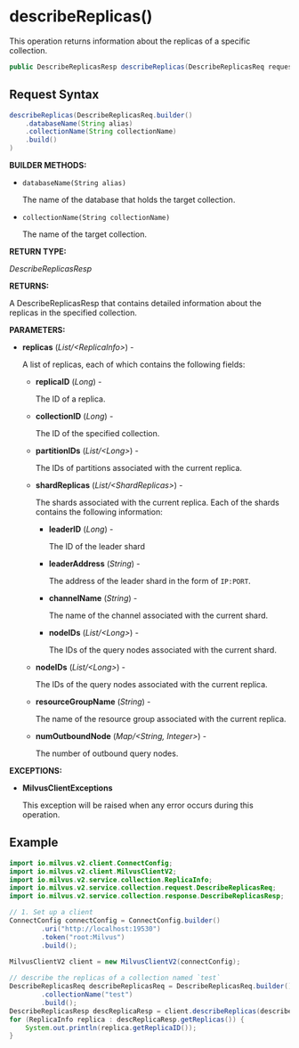 # describeReplicas()

This operation returns information about the replicas of a specific collection.

```java
public DescribeReplicasResp describeReplicas(DescribeReplicasReq request)
```

## Request Syntax

```java
describeReplicas(DescribeReplicasReq.builder()
    .databaseName(String alias)
    .collectionName(String collectionName)
    .build()
)
```

**BUILDER METHODS:**

- `databaseName(String alias)`

    The name of the database that holds the target collection.

- `collectionName(String collectionName)`

    The name of the target collection.

**RETURN TYPE:**

*DescribeReplicasResp*

**RETURNS:**

A DescribeReplicasResp that contains detailed information about the replicas in the specified collection.

**PARAMETERS:**

- **replicas** (*List/\<ReplicaInfo>*) -

    A list of replicas, each of which contains the following fields:

    - **replicaID** (*Long*) -

        The ID of a replica.

    - **collectionID** (*Long*) -

        The ID of the specified collection.

    - **partitionIDs** (*List/\<Long>*) -

        The IDs of partitions associated with the current replica.

    - **shardReplicas** (*List/\<ShardReplicas>*) -

        The shards associated with the current replica. Each of the shards contains the following information:

        - **leaderID** (*Long*) -

            The ID of the leader shard

        - **leaderAddress** (*String*) -

            The address of the leader shard in the form of `IP:PORT`.

        - **channelName** (*String*) -

            The name of the channel associated with the current shard.

        - **nodeIDs** (*List/\<Long>*) -

            The IDs of the query nodes associated with the current shard.

    - **nodeIDs** (*List/\<Long>*) -

        The IDs of the query nodes associated with the current replica.

    - **resourceGroupName** (*String*) -

        The name of the resource group associated with the current replica.

    - **numOutboundNode** (*Map/\<String, Integer>*) -

        The number of outbound query nodes.

**EXCEPTIONS:**

- **MilvusClientExceptions**

    This exception will be raised when any error occurs during this operation.

## Example

```java
import io.milvus.v2.client.ConnectConfig;
import io.milvus.v2.client.MilvusClientV2;
import io.milvus.v2.service.collection.ReplicaInfo;
import io.milvus.v2.service.collection.request.DescribeReplicasReq;
import io.milvus.v2.service.collection.response.DescribeReplicasResp;

// 1. Set up a client
ConnectConfig connectConfig = ConnectConfig.builder()
        .uri("http://localhost:19530")
        .token("root:Milvus")
        .build();
        
MilvusClientV2 client = new MilvusClientV2(connectConfig);

// describe the replicas of a collection named `test`
DescribeReplicasReq describeReplicasReq = DescribeReplicasReq.builder()
        .collectionName("test")
        .build();
DescribeReplicasResp descReplicaResp = client.describeReplicas(describeReplicasReq);
for (ReplicaInfo replica : descReplicaResp.getReplicas()) {
    System.out.println(replica.getReplicaID());
}
```

